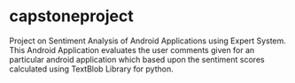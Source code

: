 # capstoneproject
Project on Sentiment Analysis of Android Applications using Expert System. This Android Application evaluates the user comments given for an particular android application which based upon the sentiment scores calculated using TextBlob Library for python.
